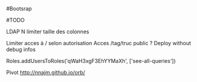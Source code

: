 #Bootsrap

#TODO

LDAP
N limiter taille des colonnes

Limiter acces à / selon autorisation
Acces /tag/truc public ?
Deploy without debug infos

Roles.addUsersToRoles('qWaH3xgF3EhYYMaXh', ['see-all-queries'])


Pivot
  http://nnajm.github.io/orb/
